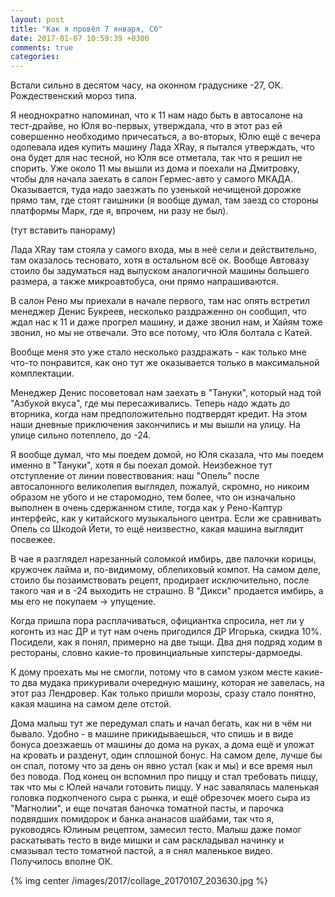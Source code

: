 ```yaml
---
layout: post
title: "Как я провёл 7 января, Сб"
date: 2017-01-07 10:59:39 +0300
comments: true
categories: 
---
```

Встали сильно в десятом часу, на оконном градуснике -27, ОК. Рождественский мороз типа.

Я неоднократно напоминал, что к 11 нам надо быть в автосалоне на тест-драйве, но Юля во-первых, утверждала, что в этот раз ей совершенно необходимо причесаться, а во-вторых, Юлю ещё с вечера одолевала идея купить машину Лада XRay, я пытался утверждать, что она будет для нас тесной, но Юля все отметала, так что я решил не спорить. Уже около 11 мы вышли из дома и поехали на Дмитровку, чтобы для начала заехать в салон Гермес-авто у самого МКАДА. Оказывается, туда надо заезжать по узенькой нечищеной дорожке прямо там, где стоят гаишники (я вообще думал, там заезд со стороны платформы Марк, где я, впрочем, ни разу не был).

(тут вставить панораму)

Лада XRay там стояла у самого входа, мы в неё сели и действительно, там оказалось тесновато, хотя в остальном всё ок. Вообще Автовазу стоило бы задуматься над выпуском аналогичной машины большего размера, а также микроавтобуса, они прямо напрашиваются.



В салон Рено мы приехали в начале первого, там нас опять встретил менеджер Денис Букреев, несколько раздраженно он сообщил, что ждал нас к 11 и даже прогрел машину, и даже звонил нам, и Хайям тоже звонил, но мы не отвечали. Это все потому, что Юля болтала с Катей.  

Вообще меня это уже стало несколько раздражать - как только мне что-то понравится, как оно тут же оказывается только в максимальной комплектации.

Менеджер Денис посоветовал нам заехать в "Тануки", который над той "Азбукой вкуса", где мы пересаживались. Теперь надо ждать до вторника, когда нам предположительно подтвердят кредит. На этом наши дневные приключения закончились и мы вышли на улицу. На улице сильно потеплело, до -24.

Я вообще думал, что мы поедем домой, но Юля сказала, что мы поедем именно в "Тануки", хотя я бы поехал домой. Неизбежное тут отступление от линии повествования: наш "Опель" после автосалонного великолепия выглядел, пожалуй, скромно, но никоим образом не убого и не старомодно, тем более, что он изначально выполнен в очень сдержанном стиле, тогда как у Рено-Каптур интерфейс, как у китайского музыкального центра. Если же сравнивать Опель со Шкодой Йети, то ещё неизвестно, какая машина выглядит посвежее.



В чае я разглядел нарезанный соломкой имбирь, две палочки корицы, кружочек лайма и, по-видимому, облепиховый компот. На самом деле, стоило бы позаимствовать рецепт, продирает исключительно, после такого чая и в -24 выходить не страшно. В "Дикси" продается имбирь, а мы его не покупаем -> упущение.

Когда пришла пора расплачиваться, официантка спросила, нет ли у когонть из нас ДР и тут нам очень пригодился ДР Игорька, скидка 10%. Посидели, как я понял, примерно на две тыщи. Два дня подряд ходим в рестораны, словно какие-то провинциальные хипстеры-дармоеды.

К дому проехать мы не смогли, потому что в самом узком месте какие-то два мудака прикуривали очередную машину, которая не завелась, на этот раз Лендровер. Как только пришли морозы, сразу стало понятно, какая машина на самом деле отстой.



Дома малыш тут же передумал спать и начал бегать, как ни в чём ни бывало. Удобно - в машине прикидываешься, что спишь и в виде бонуса доезжаешь от машины до дома на руках, а дома ещё и уложат на кровать и разденут, один сплошной бонус. На самом деле, лучше бы он спал, потому что за день он явно устал (как и мы) и все время ныл без повода. Под конец он вспомнил про пиццу и стал требовать пиццу, так что мы с Юлей начали готовить пиццу. У нас завалялась маленькая головка подкопченого сыра с рынка, и ещё обрезочек моего сыра из "Магнолии", и еще початая баночка томатной пасты, и парочка подвядших помидорок и банка ананасов шайбами, так что я, руководясь Юлиным рецептом, замесил тесто. Малыш даже помог раскатывать тесто в виде мишки и сам раскладывал начинку и смазывал тесто томатной пастой, а я снял маленькое видео. Получилось вполне ОК.

{% img center /images/2017/collage_20170107_203630.jpg %}